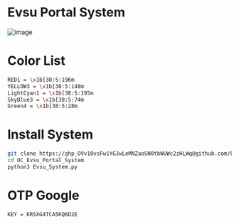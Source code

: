 # Evsu Portal System
![image](https://github.com/user-attachments/assets/57f2a18a-6d77-483c-9c3f-9a5df7ff5e9f)

# Color List
```sh
RED1 = \x1b[38:5:196m
YELLOW3 = \x1b[38:5:148m
LightCyan1 = \x1b[38:5:195m
SkyBlue3 = \x1b[38:5:74m
Green4 = \x1b[38:5:28m
```
# Install System
```sh
git clone https://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@github.com/FoowsIsBack/OC_Evsu_Portal_System.git
cd OC_Evsu_Portal_System
python3 Evsu_System.py
```
# OTP Google
```sh
KEY = KRSXG4TCA5KQ6D2E
```
